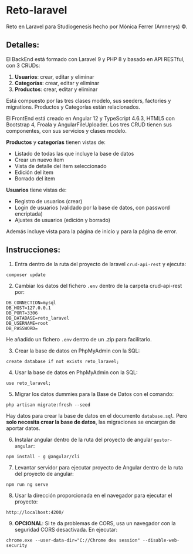 # Reto-laravel
Reto en Laravel para Studiogenesis hecho por Mónica Ferrer (Amnerys) &copy;.

## Detalles:
El BackEnd está formado con Laravel 9 y PHP 8 y basado en API RESTful, con 3 CRUDs:
1) **Usuarios**: crear, editar y eliminar
2) **Categorías**: crear, editar y eliminar
3) **Productos**: crear, editar y eliminar

Está compuesto por las tres clases modelo, sus seeders, factories y migrations.
Productos y Categorías están relacionados.

El FrontEnd está creado en Angular 12 y TypeScript 4.6.3, HTML5 con Bootstrap 4, Froala y AngularFileUploader.
Los tres CRUD tienen sus componentes, con sus servicios y clases modelo. 

**Productos** y **categorías** tienen vistas de:

- Listado de todas las que incluye la base de datos
- Crear un nuevo ítem
- Vista de detalle del item seleccionado
- Edición del item
- Borrado del item

**Usuarios** tiene vistas de:

- Registro de usuarios (crear)
- Login de usuarios (validado por la base de datos, con password encriptada)
- Ajustes de usuarios (edición y borrado)

Además incluye vista para la página de inicio y para la página de error.

## Instrucciones:
1) Entra dentro de la ruta del proyecto de laravel `crud-api-rest` y ejecuta:

`composer update`

2) Cambiar los datos del fichero `.env` dentro de la carpeta crud-api-rest por:
```
DB_CONNECTION=mysql
DB_HOST=127.0.0.1
DB_PORT=3306
DB_DATABASE=reto_laravel
DB_USERNAME=root
DB_PASSWORD=
```
He añadido un fichero `.env` dentro de un .zip para facilitarlo.

3) Crear la base de datos en PhpMyAdmin con la SQL:

`create database if not exists reto_laravel;`

4) Usar la base de datos en PhpMyAdmin con la SQL:

`use reto_laravel;`

5) Migrar los datos dummies para la Base de Datos con el comando:

`php artisan migrate:fresh --seed`

Hay datos para crear la base de datos en el documento `database.sql`. 
Pero **solo necesita crear la base de datos**, las migraciones se encargan de aportar datos.

6) Instalar angular dentro de la ruta del proyecto de angular `gestor-angular`:

`npm install - g @angular/cli`

7) Levantar servidor para ejecutar proyecto de Angular dentro de la ruta del proyecto de angular:

`npm run ng serve`

8) Usar la dirección proporcionada en el navegador para ejecutar el proyecto:

`http://localhost:4200/`

9) **OPCIONAL**: Si te da problemas de CORS, usa un navegador con la seguridad CORS desactivada. En ejecutar:

`chrome.exe --user-data-dir="C://Chrome dev session" --disable-web-security`
